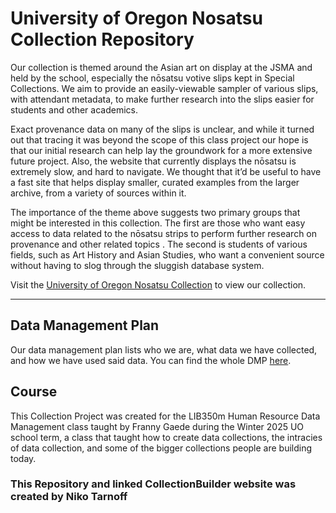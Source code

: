 # University of Oregon Nosatsu Collection Repository

Our collection is themed around the Asian art on display at the JSMA and held by the school, especially the nōsatsu votive slips kept in Special Collections. We aim to provide an easily-viewable sampler of various slips, with attendant metadata, to make further research into the slips easier for students and other academics.

Exact provenance data on many of the slips is unclear, and while it turned out that tracing it was beyond the scope of this class project our hope is that our initial research can help lay the groundwork for a more extensive future project. Also, the website that currently displays the nōsatsu is extremely slow, and hard to navigate. We thought that it’d be useful to have a fast site that helps display smaller, curated examples from the larger archive, from a variety of sources within it.

The importance of the theme above suggests two primary groups that might be interested in this collection. The first are those who want easy access to data related to the nōsatsu strips to perform further research on provenance and other related topics . The second is students of various fields, such as Art History and Asian Studies, who want a convenient source without having to slog through the sluggish database system.


Visit the [University of Oregon Nosatsu Collection](https://tarnoffn.github.io/lib350_nosatsu/) to view our collection.


----------

## Data Management Plan

Our data management plan lists who we are, what data we have collected, and how we have used said data. You can find the whole DMP [here](https://tarnoffn.github.io/lib350_nosatsu/dmp.html).

## Course

This Collection Project was created for the LIB350m Human Resource Data Management class taught by Franny Gaede during the Winter 2025 UO school term, a class that taught how to create data collections, the intracies of data collection, and some of the bigger collections people are building today.

### This Repository and linked CollectionBuilder website was created by Niko Tarnoff
